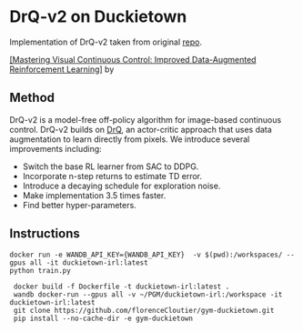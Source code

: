 

# DrQ-v2 on Duckietown

Implementation of DrQ-v2 taken from original [repo](https://github.com/facebookresearch/drqv2).

[[Mastering Visual Continuous Control: Improved Data-Augmented Reinforcement Learning]](https://arxiv.org/abs/2107.09645) by

## Method
DrQ-v2 is a model-free off-policy algorithm for image-based continuous control. DrQ-v2 builds on [DrQ](https://github.com/denisyarats/drq), an actor-critic approach that uses data augmentation to learn directly from pixels. We introduce several improvements including:
- Switch the base RL learner from SAC to DDPG.
- Incorporate n-step returns to estimate TD error.
- Introduce a decaying schedule for exploration noise.
- Make implementation 3.5 times faster.
- Find better hyper-parameters.

## Instructions

```
docker run -e WANDB_API_KEY={WANDB_API_KEY}  -v $(pwd):/workspaces/ --gpus all -it duckietown-irl:latest
python train.py
```

```
 docker build -f Dockerfile -t duckietown-irl:latest .
 wandb docker-run --gpus all -v ~/PGM/duckietown-irl:/workspace -it duckietown-irl:latest
 git clone https://github.com/florenceCloutier/gym-duckietown.git
 pip install --no-cache-dir -e gym-duckietown 
```
